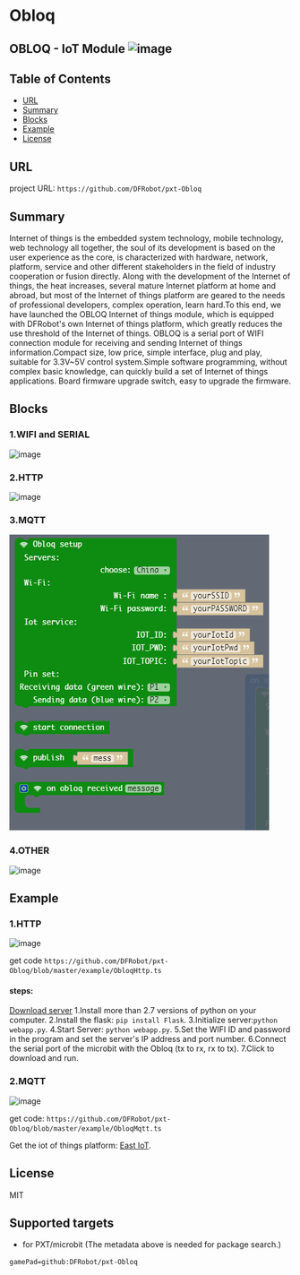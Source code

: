 # Obloq

OBLOQ - IoT Module
![image](http://wiki.dfrobot.com.cn/images/7/71/OBLOQ%E5%BC%95%E8%84%9A%E8%AF%B4%E6%98%8E%E5%9B%BE.jpg)
---------------------------------------------------------

## Table of Contents

* [URL](#url)
* [Summary](#summary)
* [Blocks](#blocks)
* [Example](#example)
* [License](#license)

## URL
project URL: ```https://github.com/DFRobot/pxt-Obloq```

## Summary
Internet of things is the embedded system technology, mobile technology, web technology all together, the soul of its development is based on the user experience as the core, is characterized with hardware, network, platform, service and other different stakeholders in the field of industry cooperation or fusion directly.
Along with the development of the Internet of things, the heat increases, several mature Internet platform at home and abroad, but most of the Internet of things platform are geared to the needs of professional developers, complex operation, learn hard.To this end, we have launched the OBLOQ Internet of things module, which is equipped with DFRobot's own Internet of things platform, which greatly reduces the use threshold of the Internet of things.
OBLOQ is a serial port of WIFI connection module for receiving and sending Internet of things information.Compact size, low price, simple interface, plug and play, suitable for 3.3V~5V control system.Simple software programming, without complex basic knowledge, can quickly build a set of Internet of things applications.
Board firmware upgrade switch, easy to upgrade the firmware.

## Blocks
### 1.WIFI and SERIAL
![image](https://github.com/DFRobot/pxt-Obloq/blob/master/image/WIFI&SERIAL.png)
### 2.HTTP
![image](https://github.com/DFRobot/pxt-Obloq/blob/master/image/HTTP.png)
### 3.MQTT
![image](https://github.com/DFRobot/pxt-Obloq/blob/master/image/MQTT.png)
### 4.OTHER
![image](https://github.com/DFRobot/pxt-Obloq/blob/master/image/OTHER.png)

## Example
### 1.HTTP
![image](https://github.com/DFRobot/pxt-Obloq/blob/master/image/demoHTTP.png)

get code ```https://github.com/DFRobot/pxt-Obloq/blob/master/example/ObloqHttp.ts```

#### steps:
[Download server](http://docs.dfrobot.com.cn/Myweather1.3.1.rar)
1.Install more than 2.7 versions of python on your computer.
2.Install the flask: `pip install Flask`.
3.Initialize server:`python webapp.py`.
4.Start Server: `python webapp.py`.
5.Set the WIFI ID and password in the program and set the server's IP address and port number.
6.Connect the serial port of the microbit with the Obloq (tx to rx, rx to tx).
7.Click to download and run.

### 2.MQTT
![image](https://github.com/DFRobot/pxt-Obloq/blob/master/image/demoMQTT.png)

get code: ```https://github.com/DFRobot/pxt-Obloq/blob/master/example/ObloqMqtt.ts```

Get the iot of things platform: [East IoT](http://iot.dfrobot.com.cn/).

## License

MIT

## Supported targets

* for PXT/microbit
(The metadata above is needed for package search.)
```package
gamePad=github:DFRobot/pxt-Obloq
```
